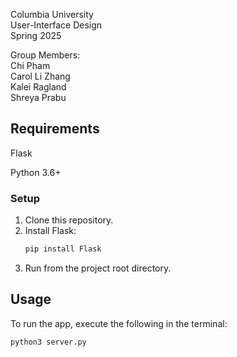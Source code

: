 Columbia University  
User-Interface Design  
Spring 2025  

Group Members:  
Chi Pham  
Carol Li Zhang  
Kalei Ragland  
Shreya Prabu  

## Requirements
Flask

Python 3.6+

### Setup
1. Clone this repository.
2. Install Flask:
   ```bash
   pip install Flask
   ```
3. Run from the project root directory.
   
## Usage
To run the app, execute the following in the terminal:

```
python3 server.py
```
